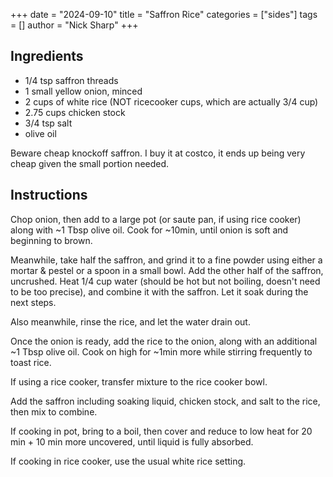 +++
date = "2024-09-10"
title = "Saffron Rice"
categories = ["sides"]
tags = []
author = "Nick Sharp"
+++

## Ingredients

- 1/4 tsp saffron threads
- 1 small yellow onion, minced
- 2 cups of white rice (NOT ricecooker cups, which are actually 3/4 cup)
- 2.75 cups chicken stock
- 3/4 tsp salt
- olive oil

Beware cheap knockoff saffron. I buy it at costco, it ends up being very cheap given the small portion needed.

## Instructions

Chop onion, then add to a large pot (or saute pan, if using rice cooker) along with ~1 Tbsp olive oil. Cook for ~10min, until onion is soft and beginning to brown.

Meanwhile, take half the saffron, and grind it to a fine powder using either a mortar & pestel or a spoon in a small bowl. Add the other half of the saffron, uncrushed. Heat 1/4 cup water (should be hot but not boiling, doesn't need to be too precise), and combine it with the saffron. Let it soak during the next steps.

Also meanwhile, rinse the rice, and let the water drain out.

Once the onion is ready, add the rice to the onion, along with an additional ~1 Tbsp olive oil. Cook on high for ~1min more while stirring frequently to toast rice.

If using a rice cooker, transfer mixture to the rice cooker bowl.

Add the saffron including soaking liquid, chicken stock, and salt to the rice, then mix to combine.

If cooking in pot, bring to a boil, then cover and reduce to low heat for 20 min + 10 min more uncovered, until liquid is fully absorbed.

If cooking in rice cooker, use the usual white rice setting.
